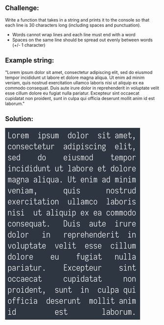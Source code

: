 ## Challenge:

Write a function that takes in a string and prints it to the console so that each line is 30 characters long (including spaces and punctuation).
* Words cannot wrap lines and each line must end with a word
* Spaces on the same line should be spread out evenly between words (+/- 1 character)

## Example string:

"Lorem ipsum dolor sit amet, consectetur adipiscing elit, sed do eiusmod tempor incididunt ut labore et dolore magna aliqua. Ut enim ad minim veniam, quis nostrud exercitation ullamco laboris nisi ut aliquip ex ea commodo consequat. Duis aute irure dolor in reprehenderit in voluptate velit esse cillum dolore eu fugiat nulla pariatur. Excepteur sint occaecat cupidatat non proident, sunt in culpa qui officia deserunt mollit anim id est laborum."

## Solution:

![alt text](https://github.com/jncodes/justify-text/blob/master/printed.png "Your solution should match this image")